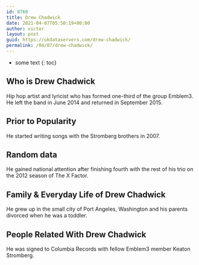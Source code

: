 ```yaml
---
id: 8760
title: Drew Chadwick
date: 2021-04-07T05:50:19+00:00
author: victor
layout: post
guid: https://ukdataservers.com/drew-chadwick/
permalink: /04/07/drew-chadwick/
---
```


* some text
{: toc}


## Who is Drew Chadwick



Hip hop artist and lyricist who has formed one-third of the group Emblem3. He left the band in June 2014 and returned in September 2015.

                
                
                
## Prior to Popularity



He started writing songs with the Stromberg brothers in 2007. 

                
                
                
## Random data



He gained national attention after finishing fourth with the rest of his trio on the 2012 season of The X Factor. 

                
                
                
## Family & Everyday Life of Drew Chadwick



He grew up in the small city of Port Angeles, Washington and his parents divorced when he was a toddler. 

                
                
                
## People Related With Drew Chadwick



He was signed to Columbia Records with fellow Emblem3 member Keaton Stromberg. 

                
              
            
          
          
          